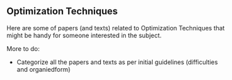 ## Optimization Techniques

Here are some of papers (and texts) related to Optimization Techniques that might be handy for someone interested in the subject. 

More to do:
- Categorize all the papers and texts as per initial guidelines (difficulties and organiedform)
